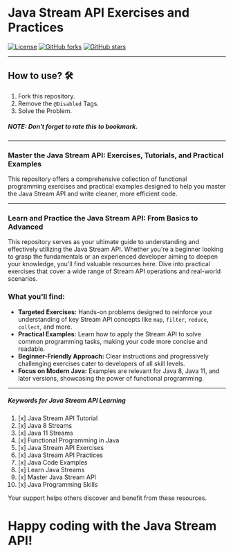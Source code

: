 # Java Stream API Exercises and Practices

[![License](https://img.shields.io/badge/License-Apache%202.0-blue.svg)](https://opensource.org/licenses/Apache-2.0)
[![GitHub forks](https://img.shields.io/github/forks/ZahidFKhan/Streams-API-Practices?logo=github)](https://github.com/ZahidFKhan/Streams-API-Practices)
[![GitHub stars](https://img.shields.io/github/stars/ZahidFKhan/Streams-API-Practices?logo=github)](https://github.com/ZahidFKhan/Streams-API-Practices)

___

## How to use? 🛠️

1. Fork this repository.
2. Remove the `@Disabled` Tags.
3. Solve the Problem.

##### NOTE: Don't forget to rate this to bookmark.

---

### Master the Java Stream API: Exercises, Tutorials, and Practical Examples

This repository offers a comprehensive collection of functional programming exercises and practical examples designed to
help you master the Java Stream API and write cleaner, more efficient code.

---

### Learn and Practice the Java Stream API: From Basics to Advanced

This repository serves as your ultimate guide to understanding and effectively utilizing the Java Stream API. Whether
you're a beginner looking to grasp the fundamentals or an experienced developer aiming to deepen your knowledge, you'll
find valuable resources here. Dive into practical exercises that cover a wide range of Stream API operations and
real-world scenarios.

### What you'll find:

* **Targeted Exercises:** Hands-on problems designed to reinforce your understanding of key Stream API concepts
  like `map`, `filter`, `reduce`, `collect`, and more.
* **Practical Examples:** Learn how to apply the Stream API to solve common programming tasks, making your code more
  concise and readable.
* **Beginner-Friendly Approach:** Clear instructions and progressively challenging exercises cater to developers of all
  skill levels.
* **Focus on Modern Java:** Examples are relevant for Java 8, Java 11, and later versions, showcasing the power of
  functional programming.

___

##### Keywords for Java Stream API Learning

<a name="keywords-for-java-stream-api-learning"></a>

1. [x] Java Stream API Tutorial
2. [x] Java 8 Streams
3. [x] Java 11 Streams
4. [x] Functional Programming in Java
5. [x] Java Stream API Exercises
6. [x] Java Stream API Practices
7. [x] Java Code Examples
8. [x] Learn Java Streams
9. [x] Master Java Stream API
10. [x] Java Programming Skills

Your support helps others discover and benefit from these resources.

# Happy coding with the Java Stream API!

